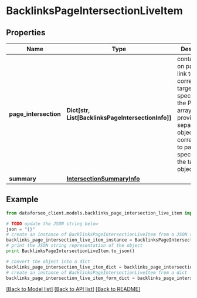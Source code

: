 # BacklinksPageIntersectionLiveItem


## Properties

Name | Type | Description | Notes
------------ | ------------- | ------------- | -------------
**page_intersection** | **Dict[str, List[BacklinksPageIntersectionInfo]]** | contains data on pages that link to the corresponding targets specified in the POST array data is provided in separate objects corresponding to pages specified in the targets object | [optional] 
**summary** | [**IntersectionSummaryInfo**](IntersectionSummaryInfo.md) |  | [optional] 

## Example

```python
from dataforseo_client.models.backlinks_page_intersection_live_item import BacklinksPageIntersectionLiveItem

# TODO update the JSON string below
json = "{}"
# create an instance of BacklinksPageIntersectionLiveItem from a JSON string
backlinks_page_intersection_live_item_instance = BacklinksPageIntersectionLiveItem.from_json(json)
# print the JSON string representation of the object
print BacklinksPageIntersectionLiveItem.to_json()

# convert the object into a dict
backlinks_page_intersection_live_item_dict = backlinks_page_intersection_live_item_instance.to_dict()
# create an instance of BacklinksPageIntersectionLiveItem from a dict
backlinks_page_intersection_live_item_form_dict = backlinks_page_intersection_live_item.from_dict(backlinks_page_intersection_live_item_dict)
```
[[Back to Model list]](../README.md#documentation-for-models) [[Back to API list]](../README.md#documentation-for-api-endpoints) [[Back to README]](../README.md)


